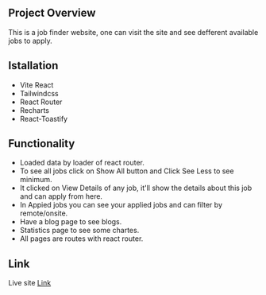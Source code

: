 ## Project Overview
This is a job finder website, one can visit the site and see defferent available jobs to apply.

## Istallation
* Vite React
* Tailwindcss
* React Router
* Recharts
* React-Toastify

## Functionality
* Loaded data by loader of react router.
* To see all jobs click on Show All button and Click See Less to see minimum.
* It clicked on View Details of any job, it'll show the details about this job and can apply from here.
* In Appied jobs you can see your applied jobs and can filter by remote/onsite.
* Have a blog page to see blogs.
* Statistics page to see some chartes.
* All pages are routes with react router.

## Link
Live site [Link](http://devilish-disease.surge.sh/)
